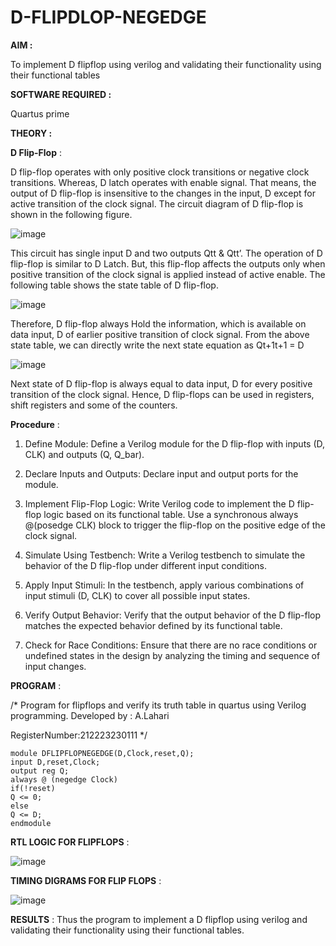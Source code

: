 # D-FLIPDLOP-NEGEDGE

**AIM :**

To implement  D flipflop using verilog and validating their functionality using their functional tables

**SOFTWARE REQUIRED :**

Quartus prime

**THEORY :**

**D Flip-Flop** : 

D flip-flop operates with only positive clock transitions or negative clock transitions. Whereas, D latch operates with enable signal. That means, the output of D flip-flop is insensitive to the changes in the input, D except for active transition of the clock signal. The circuit diagram of D flip-flop is shown in the following figure.

![image](https://github.com/naavaneetha/D-FLIPDLOP-NEGEDGE/assets/154305477/48c81fe8-bc3f-40e7-95e2-519fc155ad51)

This circuit has single input D and two outputs Qtt & Qtt’. The operation of D flip-flop is similar to D Latch. But, this flip-flop affects the outputs only when positive transition of the clock signal is applied instead of active enable. The following table shows the state table of D flip-flop.

![image](https://github.com/naavaneetha/D-FLIPDLOP-NEGEDGE/assets/154305477/e5f3fda7-68ec-4a3a-a0a4-cf6f9cc4ab55)

Therefore, D flip-flop always Hold the information, which is available on data input, D of earlier positive transition of clock signal. From the above state table, we can directly write the next state equation as Qt+1t+1 = D

![image](https://github.com/naavaneetha/D-FLIPDLOP-NEGEDGE/assets/154305477/8592c0d8-2917-4142-91b9-d6c30dd891d2)

Next state of D flip-flop is always equal to data input, D for every positive transition of the clock signal. Hence, D flip-flops can be used in registers, shift registers and some of the counters.

**Procedure** : 

1. Define Module: Define a Verilog module for the D flip-flop with inputs (D, CLK) and outputs (Q, Q_bar).

2. Declare Inputs and Outputs: Declare input and output ports for the module.

3. Implement Flip-Flop Logic: Write Verilog code to implement the D flip-flop logic based on its functional table. Use a synchronous always @(posedge CLK) block to trigger the flip-flop on the positive edge of the clock signal.

4. Simulate Using Testbench: Write a Verilog testbench to simulate the behavior of the D flip-flop under different input conditions.

5. Apply Input Stimuli: In the testbench, apply various combinations of input stimuli (D, CLK) to cover all possible input states.

6. Verify Output Behavior: Verify that the output behavior of the D flip-flop matches the expected behavior defined by its functional table.

7. Check for Race Conditions: Ensure that there are no race conditions or undefined states in the design by analyzing the timing and sequence of input changes.

**PROGRAM** : 

/* Program for flipflops and verify its truth table in quartus using Verilog programming. Developed by : A.Lahari

RegisterNumber:212223230111
*/
 ```
module DFLIPFLOPNEGEDGE(D,Clock,reset,Q);
input D,reset,Clock;
output reg Q;
always @ (negedge Clock)
if(!reset)
Q <= 0;
else
Q <= D;
endmodule
```
**RTL LOGIC FOR FLIPFLOPS** :

![image](https://github.com/sanjayashwinP/D-FLIPDLOP-NEGEDGE/assets/147473265/ab9d8bc5-e6d8-43ee-9af8-8732d81a3143)

**TIMING DIGRAMS FOR FLIP FLOPS** :

![image](https://github.com/sanjayashwinP/D-FLIPDLOP-NEGEDGE/assets/147473265/bbf2cbf4-a697-4eeb-8a29-9d862df3fd69)

**RESULTS** : 
Thus the program to implement a D flipflop using verilog and validating their functionality using their functional tables.
